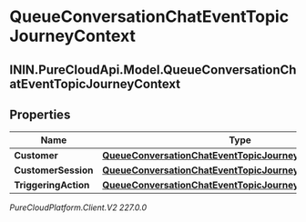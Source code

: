 # QueueConversationChatEventTopicJourneyContext

## ININ.PureCloudApi.Model.QueueConversationChatEventTopicJourneyContext

## Properties

|Name | Type | Description | Notes|
|------------ | ------------- | ------------- | -------------|
| **Customer** | [**QueueConversationChatEventTopicJourneyCustomer**](QueueConversationChatEventTopicJourneyCustomer) |  | [optional] |
| **CustomerSession** | [**QueueConversationChatEventTopicJourneyCustomerSession**](QueueConversationChatEventTopicJourneyCustomerSession) |  | [optional] |
| **TriggeringAction** | [**QueueConversationChatEventTopicJourneyAction**](QueueConversationChatEventTopicJourneyAction) |  | [optional] |



_PureCloudPlatform.Client.V2 227.0.0_
